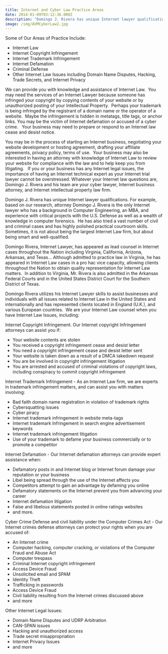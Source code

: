 ```yaml
---
title: Internet and Cyber Law Practice Areas
date: 2014-01-09T03:12:36.000Z
description: "Domingo J. Rivera has unique Internet lawyer qualifications. For example, based on our research, attorney Domingo J. Rivera is the only Internet lawyer who has a background in Computer Engineering, an MBA, and experience with critical projects with the U.S. Defense as well as a wealth of knowledge in computer forensics.\_"
image: /img/AVMCyberLaw2.jpg
---
```

Some of Our Areas of Practice Include:

* Internet Law
* Internet Copyright Infringement
* Internet Trademark Infringement
* Internet Defamation
* Criminal Defense
* Other Internet Law Issues including Domain Name Disputes, Hacking, Trade Secrets, and Internet Privacy

We can provide you with knowledge and assistance of Internet Law.  You may need the services of an Internet Lawyer because someone has infringed your copyright by copying contents of your website or by unauthorized posting of your Intellectual Property.  Perhaps your trademark is being infringed by the registrant of a domain name or the operator of a website.  Maybe the infringement is hidden in metatags, title tags, or anchor links. You may be the victim of Internet defamation or accused of a cyber crime.   Your business may need to prepare or respond to an Internet law cease and desist notice.

You may be in the process of  starting an Internet business, negotiating your  website development or hosting agreement, drafting your affiliate agreements, privacy policy, terms of use.  Your business may also be interested in having an attorney with knowledge of Internet Law to review your website for compliance with the law and to help keep you from litigating.   If you or your business has any Internet legal issues, the importance of having an Internet technical expert as your Internet trial lawyer cannot be overstressed. Whatever your Internet law questions are, Domingo J. Rivera and his team are your cyber lawyer, Internet business attorney, and Internet intellectual property law firm.

Domingo J. Rivera has unique Internet lawyer qualifications. For example, based on our research, attorney Domingo J. Rivera is the only Internet lawyer who has a background in Computer Engineering, an MBA, and experience with critical projects with the U.S. Defense as well as a wealth of knowledge in computer forensics.  He has also tried a vast number of civil and criminal cases and has highly polished practical courtroom skills.  Sometimes, it is not about being the largest Internet Law firm, but about being smart and well-qualified.

Domingo Rivera, Internet Lawyer, has appeared as lead counsel in Internet cases throughout the Nation including Virginia, California, Arizona, Arkansas, and Texas&#8230; Although admitted to practice law in Virginia, he has appeared in Internet Law cases in a pro hac vice capacity, allowing clients throughout the Nation to obtain quality representation for Internet Law matters.  In addition to Virginia, Mr. Rivera is also admitted in the Arkansas Federal Courts and in the United States District Court for the Southern District of Texas.

Domingo Rivera utilizes his Internet Lawyer skills to assist businesses and individuals with all issues related to Internet Law in the United States and internationally and has represented clients located in England (U.K.), and various European countries.  We are your Internet Law counsel when you have Internet Law Issues, including:

Internet Copyright Infringement. Our Internet copyright Infringement attorneys can assist you if:

* Your website contents are stolen
* You received a copyright infringement cease and desist letter
* You need a copyright infringement cease and desist letter sent
* Your website is taken down as a result of a DMCA takedown request
* You are be involved in copyright infringement litigation
* You are arrested and accused of criminal violations of copyright laws, including conspiracy to commit copyright infringement

Internet Trademark Infringement - As an Internet Law firm, we are experts in trademark infringement matters, and can assist you with matters involving:

* Bad faith domain name registration in violation of trademark rights
* Cybersquatting issues
* Cyber piracy
* Internet trademark infringement in website meta-tags
* Internet trademark Infringement in search engine advertisement keywords
* Internet trademark infringement litigation
* Use of your trademark to defame your business commercially or to promote a competitor

Internet Defamation - Our Internet defamation attorneys can provide expert assistance when:

* Defamatory posts in and Internet blog or Internet forum damage your reputation or your business
* Libel being spread through the use of the Internet affects you
* Competitors attempt to gain an advantage by defaming you online
* Defamatory statements on the Internet prevent you from advancing your career
* Internet defamation litigation
* False and libelous statements posted in online ratings websites
* and more.

Cyber Crime Defense and civil liability under the Computer Crimes Act - Our Internet crimes defense attorneys can protect your rights when you are accused of:

* An Internet crime
* Computer hacking, computer cracking, or violations of the Computer Fraud and Abuse Act
* Computer trespass
* Criminal Internet copyright infringement
* Access Device Fraud
* Unsolicited email and SPAM
* Identity Theft
* Trafficking in passwords
* Access Device Fraud
* Civil liability resulting from the Internet crimes discussed above
* and more

Other Internet Legal Issues:

* Domain Name Disputes and UDRP Arbitration
* CAN-SPAN issues
* Hacking and unauthorized access
* Trade secret misappropriation 
* Internet Privacy Issues
* and more
